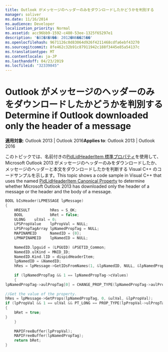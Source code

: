 ```yaml
---
title: Outlook がメッセージのヘッダーのみをダウンロードしたかどうかを判別する
manager: soliver
ms.date: 11/16/2014
ms.audience: Developer
localization_priority: Normal
ms.assetid: acc96bb9-1592-c480-53ee-1325f65297e1
description: '�ŏI�X�V��: 2012�N6��25��'
ms.openlocfilehash: 9671126c0d83064d926f4211468cdfa6ebf43270
ms.sourcegitcommit: 8fe462c32b91c87911942c188f3445e85a54137c
ms.translationtype: MT
ms.contentlocale: ja-JP
ms.lasthandoff: 04/23/2019
ms.locfileid: "32339845"
---
```

# <a name="determine-if-outlook-downloaded-only-the-header-of-a-message"></a><span data-ttu-id="26dc2-103">Outlook がメッセージのヘッダーのみをダウンロードしたかどうかを判別する</span><span class="sxs-lookup"><span data-stu-id="26dc2-103">Determine if Outlook downloaded only the header of a message</span></span>

<span data-ttu-id="26dc2-104">**適用対象**: Outlook 2013 | Outlook 2016</span><span class="sxs-lookup"><span data-stu-id="26dc2-104">**Applies to**: Outlook 2013 | Outlook 2016</span></span> 
  
<span data-ttu-id="26dc2-105">このトピックでは、名前付きの[PidLidHeaderItem 標準プロパティ](pidlidheaderitem-canonical-property.md)を使用して、Microsoft Outlook 2013 がメッセージのヘッダーのみをダウンロードしたか、メッセージのヘッダーと本文をダウンロードしたかを判断する Visual C++ のコードサンプルを示します。</span><span class="sxs-lookup"><span data-stu-id="26dc2-105">This topic shows a code sample in Visual C++ that uses the named [PidLidHeaderItem Canonical Property](pidlidheaderitem-canonical-property.md) to determine whether Microsoft Outlook 2013 has downloaded only the header of a message or the header and the body of a message.</span></span> 
  
```cpp
BOOL bIsHeader(LPMESSAGE lpMessage) 
{ 
    HRESULT         hRes = S_OK; 
    BOOL            bRet = false; 
    ULONG    ulVal = 0; 
    LPSPropValue    lpPropVal = NULL; 
    LPSPropTagArray lpNamedPropTag = NULL; 
    MAPINAMEID      NamedID = {0}; 
    LPMAPINAMEID    lpNamedID = NULL; 
 
    NamedID.lpguid = (LPGUID) &PSETID_Common; 
    NamedID.ulKind = MNID_ID; 
    NamedID.Kind.lID = dispidHeaderItem; 
    lpNamedID = &NamedID; 
    hRes = lpMessage->GetIDsFromNames(1, &lpNamedID, NULL, &lpNamedPropTag); 
 
    if (lpNamedPropTag && 1 == lpNamedPropTag->cValues) 
    { 
lpNamedPropTag->aulPropTag[0] = CHANGE_PROP_TYPE(lpNamedPropTag->aulPropTag[0], PT_LONG); 
 
//Get the value of the property. 
hRes = lpMessage->GetProps(lpNamedPropTag, 0, &ulVal, &lpPropVal); 
if (lpPropVal && 1 == ulVal && PT_LONG == PROP_TYPE(lpPropVal->ulPropTag) && lpPropVal->Value.ul) 
{ 
    bRet = true; 
} 
    } 
 
    MAPIFreeBuffer(lpPropVal); 
    MAPIFreeBuffer(lpNamedPropTag); 
    return bRet; 
}

```


